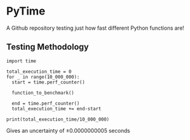 # PyTime
A Github repository testing just how fast different Python functions are!

## Testing Methodology

```
import time

total_execution_time = 0
for _ in range(10_000_000):
  start = time.perf_counter()

  function_to_benchmark()

  end = time.perf_counter()
  total_execution_time += end-start

print(total_execution_time/10_000_000)
```

Gives an uncertainty of ±0.0000000005 seconds
